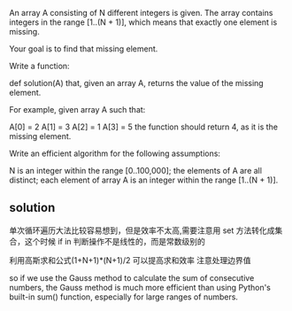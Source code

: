 An array A consisting of N different integers is given. The array contains integers in the range [1..(N + 1)], which means that exactly one element is missing.

Your goal is to find that missing element.

Write a function:

def solution(A)
that, given an array A, returns the value of the missing element.

For example, given array A such that:

A[0] = 2
A[1] = 3
A[2] = 1
A[3] = 5
the function should return 4, as it is the missing element.

Write an efficient algorithm for the following assumptions:

N is an integer within the range [0..100,000];
the elements of A are all distinct;
each element of array A is an integer within the range [1..(N + 1)].

## solution

单次循环遍历大法比较容易想到，但是效率不太高,需要注意用 set 方法转化成集合，这个时候 if in 判断操作不是线性的，而是常数级别的

利用高斯求和公式(1+N+1)\*(N+1)/2 可以提高求和效率
注意处理边界值

so if we use the Gauss method to calculate the sum of consecutive numbers, the Gauss method is much more efficient than using Python's built-in sum() function, especially for large ranges of numbers.

